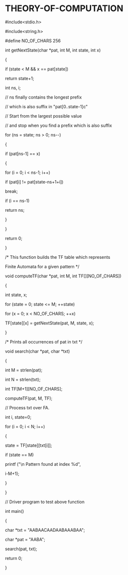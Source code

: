 # THEORY-OF-COMPUTATION

#include<stdio.h> 

#include<string.h> 

#define NO_OF_CHARS 256 

int getNextState(char *pat, int M, int state, int x) 

{ 

if (state < M && x == pat[state]) 

return state+1; 

int ns, i; 

// ns finally contains the longest prefix 

// which is also suffix in "pat[0..state-1]c" 

// Start from the largest possible value 

// and stop when you find a prefix which is also suffix 

for (ns = state; ns > 0; ns--) 

{ 

if (pat[ns-1] == x) 

{ 

for (i = 0; i < ns-1; i++) 

if (pat[i] != pat[state-ns+1+i]) 



break; 

if (i == ns-1) 

return ns; 

} 

} 

return 0; 

} 

/* This function builds the TF table which represents 

Finite Automata for a given pattern */

void computeTF(char *pat, int M, int TF[][NO_OF_CHARS]) 

{ 

int state, x; 


for (state = 0; state <= M; ++state) 

for (x = 0; x < NO_OF_CHARS; ++x) 

TF[state][x] = getNextState(pat, M, state, x); 

} 

/* Prints all occurrences of pat in txt */

void search(char *pat, char *txt) 

{ 

int M = strlen(pat); 

int N = strlen(txt); 

int TF[M+1][NO_OF_CHARS]; 

computeTF(pat, M, TF); 

// Process txt over FA. 

int i, state=0; 

for (i = 0; i < N; i++) 

{ 

state = TF[state][txt[i]]; 

if (state == M) 

printf ("\n Pattern found at index %d", 

i-M+1); 

} 

} 

// Driver program to test above function 

int main() 

{ 

char *txt = "AABAACAADAABAAABAA"; 

char *pat = "AABA"; 

search(pat, txt); 

return 0; 

}
